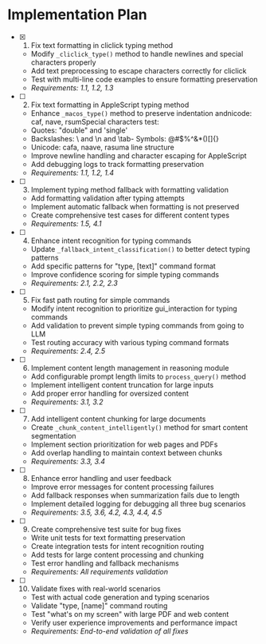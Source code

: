 # Implementation Plan

- [x] 1. Fix text formatting in cliclick typing method

  - Modify `_cliclick_type()` method to handle newlines and special characters properly
  - Add text preprocessing to escape characters correctly for cliclick
  - Test with multi-line code examples to ensure formatting preservation
  - _Requirements: 1.1, 1.2, 1.3_

- [ ] 2. Fix text formatting in AppleScript typing method

  - Enhance `_macos_type()` method to preserve indentation andnicode: caf, nave, rsumSpecial characters test:
  - Quotes: "double" and 'single'
  - Backslashes: \ and \n and \tab- Symbols: @#$%^&\*()[]{}
  - Unicode: cafa, naave, rasuma line structure
  - Improve newline handling and character escaping for AppleScript
  - Add debugging logs to track formatting preservation
  - _Requirements: 1.1, 1.2, 1.4_

- [ ] 3. Implement typing method fallback with formatting validation

  - Add formatting validation after typing attempts
  - Implement automatic fallback when formatting is not preserved
  - Create comprehensive test cases for different content types
  - _Requirements: 1.5, 4.1_

- [ ] 4. Enhance intent recognition for typing commands

  - Update `_fallback_intent_classification()` to better detect typing patterns
  - Add specific patterns for "type, [text]" command format
  - Improve confidence scoring for simple typing commands
  - _Requirements: 2.1, 2.2, 2.3_

- [ ] 5. Fix fast path routing for simple commands

  - Modify intent recognition to prioritize gui_interaction for typing commands
  - Add validation to prevent simple typing commands from going to LLM
  - Test routing accuracy with various typing command formats
  - _Requirements: 2.4, 2.5_

- [ ] 6. Implement content length management in reasoning module

  - Add configurable prompt length limits to `process_query()` method
  - Implement intelligent content truncation for large inputs
  - Add proper error handling for oversized content
  - _Requirements: 3.1, 3.2_

- [ ] 7. Add intelligent content chunking for large documents

  - Create `_chunk_content_intelligently()` method for smart content segmentation
  - Implement section prioritization for web pages and PDFs
  - Add overlap handling to maintain context between chunks
  - _Requirements: 3.3, 3.4_

- [ ] 8. Enhance error handling and user feedback

  - Improve error messages for content processing failures
  - Add fallback responses when summarization fails due to length
  - Implement detailed logging for debugging all three bug scenarios
  - _Requirements: 3.5, 3.6, 4.2, 4.3, 4.4, 4.5_

- [ ] 9. Create comprehensive test suite for bug fixes

  - Write unit tests for text formatting preservation
  - Create integration tests for intent recognition routing
  - Add tests for large content processing and chunking
  - Test error handling and fallback mechanisms
  - _Requirements: All requirements validation_

- [ ] 10. Validate fixes with real-world scenarios
  - Test with actual code generation and typing scenarios
  - Validate "type, [name]" command routing
  - Test "what's on my screen" with large PDF and web content
  - Verify user experience improvements and performance impact
  - _Requirements: End-to-end validation of all fixes_
